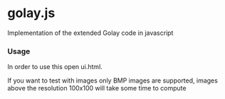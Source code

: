 # golay.js
Implementation of the extended Golay code in javascript

### Usage
In order to use this open ui.html.

If you want to test with images only BMP images are supported, images above the resolution 100x100 will take some time to compute

